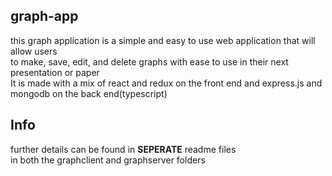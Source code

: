 ## graph-app
this graph application is a simple and easy to use web application that will allow users<br>
to make, save, edit, and delete graphs with ease to use in their next presentation or paper<br>
It is made with a mix of react and redux on the front end and express.js and mongodb on the back end(typescript)<br>

## Info
further details can be found in **SEPERATE** readme files<br>
in both the graphclient and graphserver folders
